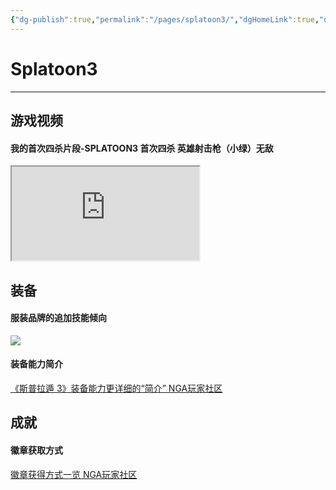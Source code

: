 ```yaml
---
{"dg-publish":true,"permalink":"/pages/splatoon3/","dgHomeLink":true,"dgPassFrontmatter":false}
---
```


# Splatoon3
***
## 游戏视频
#### 我的首次四杀片段-SPLATOON3 首次四杀 英雄射击枪（小绿）无敌
<iframe src="https://onedrive.live.com/embed?cid=38BC14B4A8ED00FC&resid=38BC14B4A8ED00FC%2140503&authkey=ABw5JgiE60gnxxQ"allowfullscreen></iframe>

## 装备
#### 服装品牌的追加技能倾向
![](https://s2.loli.net/2022/09/27/RvnlHANjJBfzro4.jpg)

#### 装备能力简介
[《斯普拉遁 3》装备能力更详细的“简介” NGA玩家社区](https://bbs.nga.cn/read.php?tid=33471675)

## 成就
#### 徽章获取方式
[徽章获得方式一览 NGA玩家社区](https://bbs.nga.cn/read.php?tid=33475940)